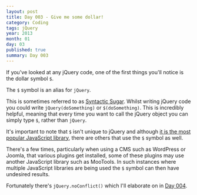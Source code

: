```yaml
---
layout: post
title: Day 003 - Give me some dollar!
category: Coding
tags: jQuery
year: 2013
month: 01
day: 03
published: true
summary: Day 003
---
```


If you've looked at any jQuery code, one of the first things you'll notice is the dollar symbol `$`.

The `$` symbol is an alias for `jQuery`.

This is sometimes referred to as [Syntactic Sugar](http://en.wikipedia.org/wiki/Syntactic_sugar).
Whilst writing jQuery code you could write `jQuery(doSomething)` or `$(doSomething)`. This is incredibly helpful, meaning that every time you want to call the jQuery object you can simply type `$`, rather than `jQuery`.

It's important to note that `$` isn't unique to jQuery and although [it is the most popular JavaScript library](http://trends.builtwith.com/javascript), there are others that use the `$` symbol as well.

There's a few times, particularly when using a CMS such as WordPress or Joomla, that various plugins get installed, some of these plugins may use another JavaScript library such as MooTools. In such instances where multiple JavaScript libraries are being used the `$` symbol can then have undesired results.

Fortunately there's `jQuery.noConflict()` which I'll elaborate on in [Day 004](/Day-004).